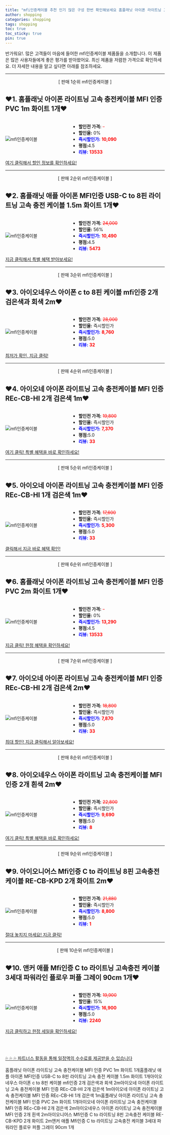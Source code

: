 ```yaml
---
title: "mfi인증케이블 추천 인기 많은 구성 한번 확인해보세요 홈플래닛 아이폰 라이트닝 고속 충전케이블"
author: shopping
categories: shopping
tags: shopping
toc: true
toc_sticky: true
pin: true
---
```

반가워요!. 많은 고객들이 마음에 들어한 mfi인증케이블 제품들을 소개합니다. 이 제품은 많은 사용자들에게 좋은 평가를 받아왔어요. 최신 제품을 저렴한 가격으로 확인하세요. 더 자세한 내용을 알고 싶다면 아래를 참조하세요.

---
<p class="toplist" style="margin: 0 auto; display: block; width: fit-content;">[ 판매 1순위 mfi인증케이블 ]</p>

<h2><strong>❤️1. 홈플래닛 아이폰 라이트닝 고속 충전케이블 MFI 인증 PVC 1m 화이트 1개❤️</strong></h2>

<div style="display: flex; align-items: center;">
    <div style="flex: 0.4;">
        <img src="https://thumbnail10.coupangcdn.com/thumbnails/remote/230x230ex/image/retail/images/1411136187194821-ea165d17-9c79-44b6-8d29-74e94c597571.jpg" alt="mfi인증케이블" style="max-width: 100%;">
    </div>
    <div style="flex: 0.6; margin-left: 10px;">
        <ul>
            <li><strong>할인전 가격:</strong> <del style="color: red;">-</del></li>
            <li><strong>할인율:</strong> 0%</li>
            <li><span style='color:blue'><strong>즉시할인가:</strong></span> <span style='color:red'><strong>10,090</strong></span></li>
            <li><strong>평점:</strong>4.5</li>
            <li><span style='color:blue'><strong>리뷰:</strong></span> <span style='color:red'><strong>13533</strong></span></li>
        </ul>
    </div>
</div>
<div class="center">
    <a href="https://William4Davisa.github.io?lptag=AF9450613&subid=githubio&pageKey=188252755&traceid=V0-153&itemId=537646182&vendorItemId=80120053431" class="myButton">
        여기 클릭해서 할인 정보를 확인하세요!
    </a>
</div>


---
<p class="toplist" style="margin: 0 auto; display: block; width: fit-content;">[ 판매 2순위 mfi인증케이블 ]</p>

<h2><strong>❤️2. 홈플래닛 애플 아이폰 MFI인증 USB-C to 8핀 라이트닝 고속 충전 케이블 1.5m 화이트 1개❤️</strong></h2>

<div style="display: flex; align-items: center;">
    <div style="flex: 0.4;">
        <img src="https://thumbnail9.coupangcdn.com/thumbnails/remote/230x230ex/image/retail/images/1097958045757174-3177eb28-5338-4bb1-a08e-789b61a1365c.jpg" alt="mfi인증케이블" style="max-width: 100%;">
    </div>
    <div style="flex: 0.6; margin-left: 10px;">
        <ul>
            <li><strong>할인전 가격:</strong> <del style="color: red;">24,000</del></li>
            <li><strong>할인율:</strong> 56%</li>
            <li><span style='color:blue'><strong>즉시할인가:</strong></span> <span style='color:red'><strong>10,490</strong></span></li>
            <li><strong>평점:</strong>4.5</li>
            <li><span style='color:blue'><strong>리뷰:</strong></span> <span style='color:red'><strong>5473</strong></span></li>
        </ul>
    </div>
</div>
<div class="center">
    <a href="https://William4Davisa.github.io?lptag=AF9450613&subid=githubio&pageKey=4666045274&traceid=V0-153&itemId=5828952564&vendorItemId=73127299914" class="myButton">
        지금 클릭해서 특별 혜택 받아보세요!
    </a>
</div>


---
<p class="toplist" style="margin: 0 auto; display: block; width: fit-content;">[ 판매 3순위 mfi인증케이블 ]</p>

<h2><strong>❤️3. 아이오네우스 아이폰 c to 8핀 케이블 mfi인증 2개 검은색과 회색 2m❤️</strong></h2>

<div style="display: flex; align-items: center;">
    <div style="flex: 0.4;">
        <img src="https://thumbnail7.coupangcdn.com/thumbnails/remote/230x230ex/image/vendor_inventory/bb32/6ea1bbe138813a8f5f802c90d64ad761c72576443eef5897c7ade679c485.jpg" alt="mfi인증케이블" style="max-width: 100%;">
    </div>
    <div style="flex: 0.6; margin-left: 10px;">
        <ul>
            <li><strong>할인전 가격:</strong> <del style="color: red;">28,000</del></li>
            <li><strong>할인율:</strong> 즉시할인가</li>
            <li><span style='color:blue'><strong>즉시할인가:</strong></span> <span style='color:red'><strong>8,760</strong></span></li>
            <li><strong>평점:</strong>5.0</li>
            <li><span style='color:blue'><strong>리뷰:</strong></span> <span style='color:red'><strong>32</strong></span></li>
        </ul>
    </div>
</div>
<div class="center">
    <a href="https://William4Davisa.github.io?lptag=AF9450613&subid=githubio&pageKey=8039316275&traceid=V0-153&itemId=22599814069&vendorItemId=89641474367" class="myButton">
        최저가 확인, 지금 클릭!
    </a>
</div>


---
<p class="toplist" style="margin: 0 auto; display: block; width: fit-content;">[ 판매 4순위 mfi인증케이블 ]</p>

<h2><strong>❤️4. 아이오네 아이폰 라이트닝 고속 충전케이블 MFI 인증 REc-CB-HI 2개 검은색 1m❤️</strong></h2>

<div style="display: flex; align-items: center;">
    <div style="flex: 0.4;">
        <img src="https://thumbnail10.coupangcdn.com/thumbnails/remote/230x230ex/image/vendor_inventory/51c2/3deca5e47fba6bb916b90dac40baed98fa9ac7427725601d0bb39bc7bb9e.jpg" alt="mfi인증케이블" style="max-width: 100%;">
    </div>
    <div style="flex: 0.6; margin-left: 10px;">
        <ul>
            <li><strong>할인전 가격:</strong> <del style="color: red;">19,800</del></li>
            <li><strong>할인율:</strong> 즉시할인가</li>
            <li><span style='color:blue'><strong>즉시할인가:</strong></span> <span style='color:red'><strong>7,370</strong></span></li>
            <li><strong>평점:</strong>5.0</li>
            <li><span style='color:blue'><strong>리뷰:</strong></span> <span style='color:red'><strong>33</strong></span></li>
        </ul>
    </div>
</div>
<div class="center">
    <a href="https://William4Davisa.github.io?lptag=AF9450613&subid=githubio&pageKey=8039540349&traceid=V0-153&itemId=22504303188&vendorItemId=89546426303" class="myButton">
        여기 클릭! 특별 혜택을 바로 확인하세요!
    </a>
</div>


---
<p class="toplist" style="margin: 0 auto; display: block; width: fit-content;">[ 판매 5순위 mfi인증케이블 ]</p>

<h2><strong>❤️5. 아이오네 아이폰 라이트닝 고속 충전케이블 MFI 인증 REc-CB-HI 1개 검은색 1m❤️</strong></h2>

<div style="display: flex; align-items: center;">
    <div style="flex: 0.4;">
        <img src="https://thumbnail8.coupangcdn.com/thumbnails/remote/230x230ex/image/vendor_inventory/a31e/5d0112317644a2dd80caf78c8e598983caad2eacdd95fd5836aa40d4c439.jpg" alt="mfi인증케이블" style="max-width: 100%;">
    </div>
    <div style="flex: 0.6; margin-left: 10px;">
        <ul>
            <li><strong>할인전 가격:</strong> <del style="color: red;">17,600</del></li>
            <li><strong>할인율:</strong> 즉시할인가</li>
            <li><span style='color:blue'><strong>즉시할인가:</strong></span> <span style='color:red'><strong>5,300</strong></span></li>
            <li><strong>평점:</strong>5.0</li>
            <li><span style='color:blue'><strong>리뷰:</strong></span> <span style='color:red'><strong>33</strong></span></li>
        </ul>
    </div>
</div>
<div class="center">
    <a href="https://William4Davisa.github.io?lptag=AF9450613&subid=githubio&pageKey=8039540349&traceid=V0-153&itemId=22504303179&vendorItemId=89546426272" class="myButton">
        클릭해서 지금 바로 혜택 확인!
    </a>
</div>


---
<p class="toplist" style="margin: 0 auto; display: block; width: fit-content;">[ 판매 6순위 mfi인증케이블 ]</p>

<h2><strong>❤️6. 홈플래닛 아이폰 라이트닝 고속 충전케이블 MFI 인증 PVC 2m 화이트 1개❤️</strong></h2>

<div style="display: flex; align-items: center;">
    <div style="flex: 0.4;">
        <img src="https://thumbnail8.coupangcdn.com/thumbnails/remote/230x230ex/image/retail/images/535944959345683-a3e15a50-c283-424c-9959-e9560c816d30.crdownload" alt="mfi인증케이블" style="max-width: 100%;">
    </div>
    <div style="flex: 0.6; margin-left: 10px;">
        <ul>
            <li><strong>할인전 가격:</strong> <del style="color: red;">-</del></li>
            <li><strong>할인율:</strong> 0%</li>
            <li><span style='color:blue'><strong>즉시할인가:</strong></span> <span style='color:red'><strong>13,290</strong></span></li>
            <li><strong>평점:</strong>4.5</li>
            <li><span style='color:blue'><strong>리뷰:</strong></span> <span style='color:red'><strong>13533</strong></span></li>
        </ul>
    </div>
</div>
<div class="center">
    <a href="https://William4Davisa.github.io?lptag=AF9450613&subid=githubio&pageKey=188252755&traceid=V0-153&itemId=537646183&vendorItemId=80120053420" class="myButton">
        지금 클릭! 한정 혜택을 확인하세요!
    </a>
</div>


---
<p class="toplist" style="margin: 0 auto; display: block; width: fit-content;">[ 판매 7순위 mfi인증케이블 ]</p>

<h2><strong>❤️7. 아이오네 아이폰 라이트닝 고속 충전케이블 MFI 인증 REc-CB-HI 2개 검은색 2m❤️</strong></h2>

<div style="display: flex; align-items: center;">
    <div style="flex: 0.4;">
        <img src="https://thumbnail10.coupangcdn.com/thumbnails/remote/230x230ex/image/vendor_inventory/51c2/3deca5e47fba6bb916b90dac40baed98fa9ac7427725601d0bb39bc7bb9e.jpg" alt="mfi인증케이블" style="max-width: 100%;">
    </div>
    <div style="flex: 0.6; margin-left: 10px;">
        <ul>
            <li><strong>할인전 가격:</strong> <del style="color: red;">18,800</del></li>
            <li><strong>할인율:</strong> 즉시할인가</li>
            <li><span style='color:blue'><strong>즉시할인가:</strong></span> <span style='color:red'><strong>7,870</strong></span></li>
            <li><strong>평점:</strong>5.0</li>
            <li><span style='color:blue'><strong>리뷰:</strong></span> <span style='color:red'><strong>33</strong></span></li>
        </ul>
    </div>
</div>
<div class="center">
    <a href="https://William4Davisa.github.io?lptag=AF9450613&subid=githubio&pageKey=8039540349&traceid=V0-153&itemId=22504531269&vendorItemId=89546654300" class="myButton">
        최대 할인! 지금 클릭해서 알아보세요!
    </a>
</div>


---
<p class="toplist" style="margin: 0 auto; display: block; width: fit-content;">[ 판매 8순위 mfi인증케이블 ]</p>

<h2><strong>❤️8. 아이오네우스 아이폰 라이트닝 고속 충전케이블 MFI 인증 2개 흰색 2m❤️</strong></h2>

<div style="display: flex; align-items: center;">
    <div style="flex: 0.4;">
        <img src="https://thumbnail10.coupangcdn.com/thumbnails/remote/230x230ex/image/vendor_inventory/2890/a7d26127ade729f6a258d53b91a0704b154e27d98c46193021268951b22a.jpg" alt="mfi인증케이블" style="max-width: 100%;">
    </div>
    <div style="flex: 0.6; margin-left: 10px;">
        <ul>
            <li><strong>할인전 가격:</strong> <del style="color: red;">22,800</del></li>
            <li><strong>할인율:</strong> 즉시할인가</li>
            <li><span style='color:blue'><strong>즉시할인가:</strong></span> <span style='color:red'><strong>9,690</strong></span></li>
            <li><strong>평점:</strong>5.0</li>
            <li><span style='color:blue'><strong>리뷰:</strong></span> <span style='color:red'><strong>8</strong></span></li>
        </ul>
    </div>
</div>
<div class="center">
    <a href="https://William4Davisa.github.io?lptag=AF9450613&subid=githubio&pageKey=8039316263&traceid=V0-153&itemId=22583414846&vendorItemId=89625174629" class="myButton">
        여기 클릭! 특별 혜택을 바로 확인하세요!
    </a>
</div>


---
<p class="toplist" style="margin: 0 auto; display: block; width: fit-content;">[ 판매 9순위 mfi인증케이블 ]</p>

<h2><strong>❤️9. 아이오니어스 Mfi인증 C to 라이트닝 8핀 고속충전 케이블 RE-CB-KPD 2개 화이트 2m❤️</strong></h2>

<div style="display: flex; align-items: center;">
    <div style="flex: 0.4;">
        <img src="https://thumbnail6.coupangcdn.com/thumbnails/remote/230x230ex/image/vendor_inventory/c9fb/414f6c0856270a557c31b6b8efb332463572b441b420c4849e122cd0e9f2.jpg" alt="mfi인증케이블" style="max-width: 100%;">
    </div>
    <div style="flex: 0.6; margin-left: 10px;">
        <ul>
            <li><strong>할인전 가격:</strong> <del style="color: red;">21,880</del></li>
            <li><strong>할인율:</strong> 즉시할인가</li>
            <li><span style='color:blue'><strong>즉시할인가:</strong></span> <span style='color:red'><strong>8,800</strong></span></li>
            <li><strong>평점:</strong>5.0</li>
            <li><span style='color:blue'><strong>리뷰:</strong></span> <span style='color:red'><strong>1</strong></span></li>
        </ul>
    </div>
</div>
<div class="center">
    <a href="https://William4Davisa.github.io?lptag=AF9450613&subid=githubio&pageKey=8176390394&traceid=V0-153&itemId=23365985160&vendorItemId=90396306319" class="myButton">
        절대 놓치지 마세요! 지금 클릭!
    </a>
</div>


---
<p class="toplist" style="margin: 0 auto; display: block; width: fit-content;">[ 판매 10순위 mfi인증케이블 ]</p>

<h2><strong>❤️10. 앤커 애플 Mfi인증 C to 라이트닝 고속충전 케이블 3세대 파워라인 플로우 퍼플 그레이 90cm 1개❤️</strong></h2>

<div style="display: flex; align-items: center;">
    <div style="flex: 0.4;">
        <img src="https://thumbnail9.coupangcdn.com/thumbnails/remote/230x230ex/image/retail/images/4644345330793520-44e79dfa-63a8-404b-8db3-995e0806367c.jpg" alt="mfi인증케이블" style="max-width: 100%;">
    </div>
    <div style="flex: 0.6; margin-left: 10px;">
        <ul>
            <li><strong>할인전 가격:</strong> <del style="color: red;">19,900</del></li>
            <li><strong>할인율:</strong> 15%</li>
            <li><span style='color:blue'><strong>즉시할인가:</strong></span> <span style='color:red'><strong>16,900</strong></span></li>
            <li><strong>평점:</strong>5.0</li>
            <li><span style='color:blue'><strong>리뷰:</strong></span> <span style='color:red'><strong>2240</strong></span></li>
        </ul>
    </div>
</div>
<div class="center">
    <a href="https://William4Davisa.github.io?lptag=AF9450613&subid=githubio&pageKey=5540701341&traceid=V0-153&itemId=8726036324&vendorItemId=76013062754" class="myButton">
        지금 클릭하고 한정 세일을 확인하세요!
    </a>
</div>

<br><br><br>[💦 💦 💦 파트너스 활동을 통해 일정액의 수수료를 제공받을 수 있습니다](https://link.coupang.com/a/bcpT2c)<br><br>홈플래닛 아이폰 라이트닝 고속 충전케이블 MFI 인증 PVC 1m 화이트 1개홈플래닛 애플 아이폰 MFI인증 USB-C to 8핀 라이트닝 고속 충전 케이블 1.5m 화이트 1개아이오네우스 아이폰 c to 8핀 케이블 mfi인증 2개 검은색과 회색 2m아이오네 아이폰 라이트닝 고속 충전케이블 MFI 인증 REc-CB-HI 2개 검은색 1m아이오네 아이폰 라이트닝 고속 충전케이블 MFI 인증 REc-CB-HI 1개 검은색 1m홈플래닛 아이폰 라이트닝 고속 충전케이블 MFI 인증 PVC 2m 화이트 1개아이오네 아이폰 라이트닝 고속 충전케이블 MFI 인증 REc-CB-HI 2개 검은색 2m아이오네우스 아이폰 라이트닝 고속 충전케이블 MFI 인증 2개 흰색 2m아이오니어스 Mfi인증 C to 라이트닝 8핀 고속충전 케이블 RE-CB-KPD 2개 화이트 2m앤커 애플 Mfi인증 C to 라이트닝 고속충전 케이블 3세대 파워라인 플로우 퍼플 그레이 90cm 1개